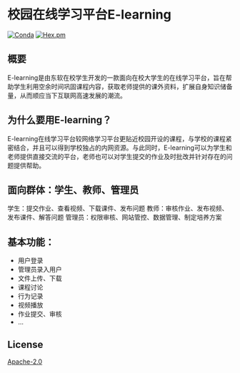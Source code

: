 # 校园在线学习平台E-learning

[![Conda](https://img.shields.io/badge/platform-Android%20%7C%20linux--64%20%7C%20win--64%20%7C%20osx--64%20%7C%20Web-lightgrey.svg)]()
[![Hex.pm](https://img.shields.io/hexpm/l/plug.svg)]()

## 概要
E-learning是由东软在校学生开发的一款面向在校大学生的在线学习平台，旨在帮助学生利用空余时间巩固课程内容，获取老师提供的课外资料，扩展自身知识储备量，从而顺应当下互联网高速发展的潮流。
## 为什么要用E-learning？
E-learning在线学习平台较网络学习平台更贴近校园开设的课程，与学校的课程紧密结合，并且可以得到学校独占的内网资源。与此同时，E-learning可以为学生和老师提供直接交流的平台，老师也可以对学生提交的作业及时批改并针对存在的问题提供帮助。
## 面向群体：学生、教师、管理员
学生：提交作业、查看视频、下载课件、发布问题
教师：审核作业、发布视频、发布课件、解答问题
管理员：权限审核、网站管控、数据管理、制定培养方案
## 基本功能：
* 用户登录
* 管理员录入用户
* 文件上传、下载
* 课程讨论
* 行为记录
* 视频播放
* 作业提交、审核
* ...

## License

[Apache-2.0](https://opensource.org/licenses/Apache-2.0)
